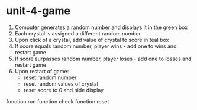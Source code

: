 # unit-4-game

1. Computer generates a random number and displays it in the green box
2. Each crystal is assigned a different random number
3. Upon click of a crystal, add value of crystal to score in teal box
4. If score equals random number, player wins - add one to wins and restart game
5. If score surpasses random number, player loses - add one to losses and restart game
6. Upon restart of game:
    - reset random number
    - reset random values of crystal
    - reset score to 0 and hide display


function run
    function check
    function reset